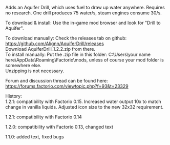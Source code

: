 Adds an Aquifer Drill, which uses fuel to draw up water anywhere. Requires no research. One drill produces 75 water/s, steam engines consume 30/s.

To download & install: Use the in-game mod browser and look for "Drill to Aquifer".

To download manually: Check the releases tab on github: https://github.com/Alignn/AquiferDrill/releases  
Download AquiferDrill_1.2.2.zip from there.  
To install manually: Put the .zip file in this folder: C:\Users\your name here\AppData\Roaming\Factorio\mods, unless of course your mod folder is somewhere else.  
Unzipping is not necessary.

Forum and discussion thread can be found here: https://forums.factorio.com/viewtopic.php?f=93&t=23329

History:  
1.2.1: compatibility with Factorio 0.15. Increased water output 10x to match change in vanilla liquids. Adjusted icon size to the new 32x32 requirement.

1.2.1: compatibility with Factorio 0.14

1.2.0: compatibility with Factorio 0.13, changed text

1.1.0: added text, fixed bugs